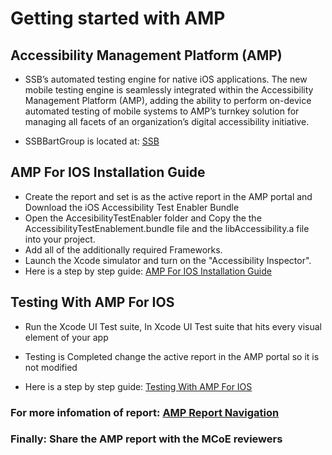 
# Getting started with AMP
## Accessibility Management Platform (AMP)

* SSB’s automated testing engine for native iOS applications. The new mobile testing engine is seamlessly integrated within the Accessibility Management Platform (AMP), adding the ability to perform on-device automated testing of mobile systems to AMP’s turnkey solution for managing all facets of an organization’s digital accessibility initiative.
 
* SSBBartGroup is located at: [SSB](https://kaiser.ssbbartgroup.com)

## AMP For IOS Installation Guide
 * Create the report and set is as the active report in the AMP portal and Download the iOS Accessibility Test Enabler Bundle
 * Open the AccesibilityTestEnabler folder and Copy the the AccessibilityTestEnablement.bundle file and the libAccessibility.a file into your project.
*  Add all of the additionally required Frameworks. 
* Launch the Xcode simulator and turn on the "Accessibility Inspector". 
*  Here is a step by step guide: [AMP For IOS Installation Guide](https://support.ssbbartgroup.com/hc/en-us/articles/206475325-AMP-for-iOS-Installation-Guide)

## Testing With AMP For IOS
* Run the Xcode UI Test suite, In Xcode UI Test suite that hits every visual element of your app


*  Testing is Completed change the active report in the AMP portal so it is not modified

*  Here is a step by step guide: [Testing With AMP For IOS](https://support.ssbbartgroup.com/hc/en-us/articles/205761419-Testing-with-AMP-for-iOS)

### For more infomation of report: [AMP Report Navigation](https://support.ssbbartgroup.com/hc/en-us/articles/207167806-AMP-Report-Navigation)

### Finally: Share the AMP report with the MCoE reviewers
